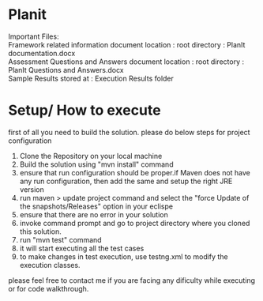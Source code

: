 # Planit

Important Files:</br>
Framework related information document location : root directory : PlanIt documentation.docx </br>
Assessment Questions and Answers document location : root directory : PlanIt Questions and Answers.docx</br>
Sample Results stored at : Execution Results folder</br>


# Setup/ How to execute

first of all you need to build the solution. please do below steps for project configuration

1) Clone the Repository on your local machine
2) Build the solution using "mvn install" command
3) ensure that run configuration should be proper.if Maven does not have any run configuration, then add the same and setup the right JRE version
4) run maven > update project command and select the "force Update of the snapshots/Releases" option in your eclispe
5) ensure that there are no error in your solution
6) invoke command prompt and go to project directory where you cloned this solution.
7) run "mvn test" command
8) it will start executing all the test cases
9) to make changes in test execution, use testng.xml to modify the execution classes.

please feel free to contact me if you are facing any dificulty while executing or for code walkthrough.
